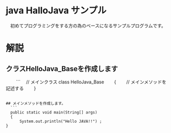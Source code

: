# java HalloJava サンプル
　初めてプログラミングをする方の為のベースになるサンプルプログラムです。

# 解説
##  クラスHelloJava_Baseを作成します
　
　```
　// メインクラス
  class HelloJava_Base
　　{
　　// メインメソッドを記述する
　　}
  ```

## メインメソッドを作成します。
	```
	public static void main(String[] args)
	{
		System.out.println("Hello JAVA!!") ;
  }
